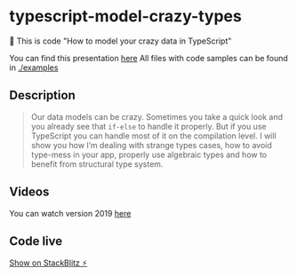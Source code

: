 # typescript-model-crazy-types

👋 This is code "How to model your crazy data in TypeScript"

You can find this presentation [here](https://slides.com/michalczukm/how-to-model-your-crazy-data-with-typescript)
All files with code samples can be found in [./examples](./examples)

## Description

> Our data models can be crazy. Sometimes you take a quick look and you already see that `if-else` to handle it properly. But if you use TypeScript you can handle most of it on the compilation level. I will show you how I’m dealing with strange types cases, how to avoid type-mess in your app, properly use algebraic types and how to benefit from structural type system.

## Videos

You can watch version 2019 [here](https://www.youtube.com/watch?v=HQ-7ldlWXmY&feature=youtu.be)


## Code live

[Show on StackBlitz ⚡️](https://stackblitz.com/edit/typescript-model-crazy-types)